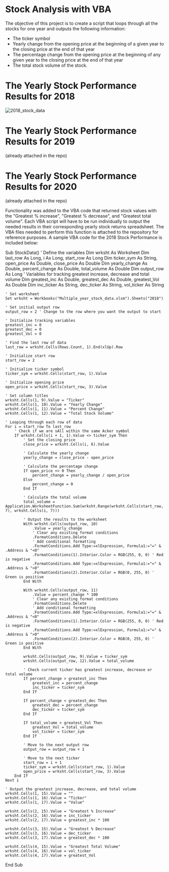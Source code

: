 # Stock Analysis with VBA

The objective of this project is to create a script that loops through all the stocks for one year and outputs the following information:

* The ticker symbol
* Yearly change from the opening price at the beginning of a given year to the closing price at the end of that year
* The percentage change from the opening price at the beginning of any given year to the closing price at the end of that year
* The total stock volume of the stock.

# The Yearly Stock Performance Results for 2018
![2018_stock_data](https://github.com/faceadversity/VBA-challenge/assets/137361966/adade070-2749-4c90-a2a6-601ef6fd80c6)

# The Yearly Stock Performance Results for 2019
(already attached in the repo)

# The Yearly Stock Performance Results for 2020
(already attached in the repo)

Functionality was added to the VBA code that returned stock values with the "Greatest % increase", "Greatest % decrease", and "Greatest total volume". Each VBA script will have to be run individually to output the needed results in their corresponding yearly stock returns spreadsheet. The VBA files needed to perform this function is attached to the repository for reference purposes. A sample VBA code for the 2018 Stock Performance is included below:

Sub StockData()
    ' Define the variables
    Dim wrksht As Worksheet
    Dim last_row As Long, i As Long, start_row As Long
    Dim ticker_sym As String, open_price As Double, close_price As Double
    Dim yearly_change As Double, percent_change As Double, total_volume As Double
    Dim output_row As Long
    ' Variables for tracking greatest increase, decrease and total volume
    Dim greatest_inc As Double, greatest_dec As Double, greatest_Vol As Double
    Dim inc_ticker As String, dec_ticker As String, vol_ticker As String
    
    ' Set worksheet
    Set wrksht = Workbooks("Multiple_year_stock_data.xlsm").Sheets("2018")
    
    ' Set initial output row
    output_row = 2 ' Change to the row where you want the output to start
    
    ' Initialize tracking variables
    greatest_inc = 0
    greatest_dec = 0
    greatest_Vol = 0
    
    ' Find the last row of data
    last_row = wrksht.Cells(Rows.Count, 1).End(xlUp).Row
    
    ' Initialize start row
    start_row = 2
    
    ' Initialize ticker symbol
    ticker_sym = wrksht.Cells(start_row, 1).Value
    
    ' Initialize opening price
    open_price = wrksht.Cells(start_row, 3).Value
    
    ' Set column titles
    wrksht.Cells(1, 9).Value = "Ticker"
    wrksht.Cells(1, 10).Value = "Yearly Change"
    wrksht.Cells(1, 11).Value = "Percent Change"
    wrksht.Cells(1, 12).Value = "Total Stock Volume"
    
    ' Looping through each row of data
    For i = start_row To last_row
        ' Check if we are sAll within the same Acker symbol
        If wrksht.Cells(i + 1, 1).Value <> ticker_sym Then
            ' Set the closing price
            close_price = wrksht.Cells(i, 6).Value
            
            ' Calculate the yearly change
            yearly_change = close_price - open_price
 
            ' Calculate the percentage change
            If open_price <> 0 Then
                percent_change = yearly_change / open_price
            Else
                percent_change = 0
            End If
            
            ' Calculate the total volume
            total_volume = Application.WorksheetFunction.Sum(wrksht.Range(wrksht.Cells(start_row, 7), wrksht.Cells(i, 7)))
            
            ' Output the results to the worksheet
            With wrksht.Cells(output_row, 10)
                .Value = yearly_change
                ' Clear any existing format conditions
                .FormatConditions.Delete
                ' Add conditional formatting
                .FormatConditions.Add Type:=xlExpression, Formula1:="=" & .Address & "<0"
                .FormatConditions(1).Interior.Color = RGB(255, 0, 0) ' Red is negative
                .FormatConditions.Add Type:=xlExpression, Formula1:="=" & .Address & ">0"
                .FormatConditions(2).Interior.Color = RGB(0, 255, 0) ' Green is positive
            End With
 
            With wrksht.Cells(output_row, 11)
                .Value = percent_change * 100
                ' Clear any existing format conditions
                .FormatConditions.Delete
                ' Add conditional formatting
                .FormatConditions.Add Type:=xlExpression, Formula1:="=" & .Address & "<0"
                .FormatConditions(1).Interior.Color = RGB(255, 0, 0) ' Red is negative
                .FormatConditions.Add Type:=xlExpression, Formula1:="=" & .Address & ">0"
                .FormatConditions(2).Interior.Color = RGB(0, 255, 0) ' Green is positive
            End With
 
            wrksht.Cells(output_row, 9).Value = ticker_sym
            wrksht.Cells(output_row, 12).Value = total_volume
            
            ' Check current ticker has greatest increase, decrease or total volume
            If percent_change > greatest_inc Then
                greatest_inc = percent_change
                inc_ticker = ticker_sym
            End If
            
            If percent_change < greatest_dec Then
                greatest_dec = percent_change
                dec_ticker = ticker_sym
            End If
 
            If total_volume > greatest_Vol Then
                greatest_Vol = total_volume
                vol_ticker = ticker_sym
            End If
 
            ' Move to the next output row
            output_row = output_row + 1
 
            ' Move to the next ticker
            start_row = i + 1
            ticker_sym = wrksht.Cells(start_row, 1).Value
            open_price = wrksht.Cells(start_row, 3).Value
        End If
    Next i
 
    ' Output the greatest increase, decrease, and total volume
    wrksht.Cells(1, 15).Value = ""
    wrksht.Cells(1, 16).Value = "Ticker"
    wrksht.Cells(1, 17).Value = "Value"
 
    wrksht.Cells(2, 15).Value = "Greatest % Increase"
    wrksht.Cells(2, 16).Value = inc_ticker
    wrksht.Cells(2, 17).Value = greatest_inc * 100
    
    wrksht.Cells(3, 15).Value = "Greatest % Decrease"
    wrksht.Cells(3, 16).Value = dec_ticker
    wrksht.Cells(3, 17).Value = greatest_dec * 100
    
    wrksht.Cells(4, 15).Value = "Greatest Total Volume"
    wrksht.Cells(4, 16).Value = vol_ticker
    wrksht.Cells(4, 17).Value = greatest_Vol
End Sub
